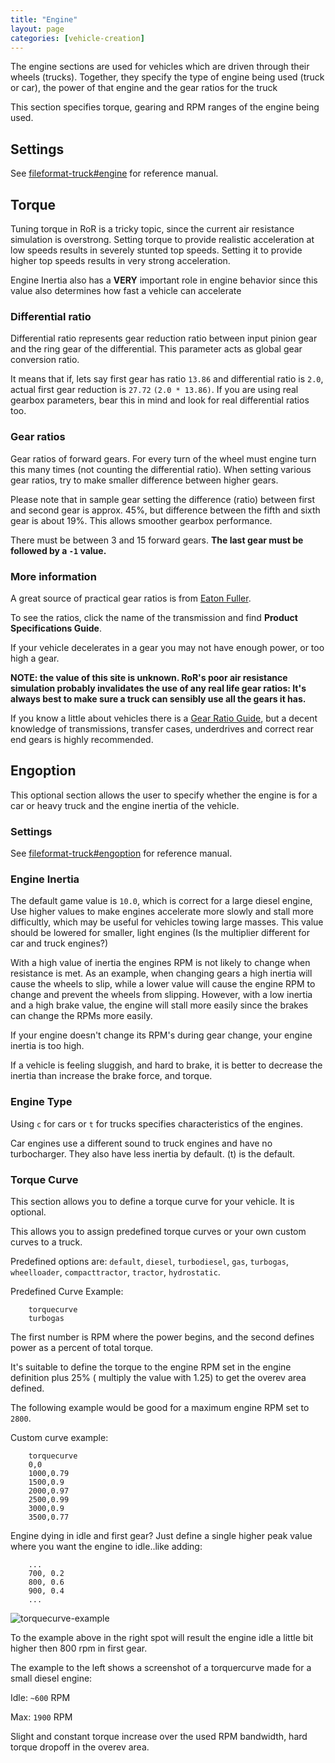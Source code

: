 ```yaml
---
title: "Engine"
layout: page
categories: [vehicle-creation]
---
```




The engine sections are used for vehicles which are driven through their wheels (trucks). Together, they specify the type of engine being used (truck or car), the power of that engine and the gear ratios for the truck


This section specifies torque, gearing and RPM ranges of the engine being used.

## Settings  

See [fileformat-truck#engine](http://docs.rigsofrods.org/vehicle-creation/fileformat-truck/#engine) for reference manual.

## Torque  

Tuning torque in RoR is a tricky topic, since the current air resistance simulation is overstrong. Setting torque to provide realistic acceleration at low speeds results in severely stunted top speeds. Setting it to provide higher top speeds results in very strong acceleration.

Engine Inertia also has a **VERY** important role in engine behavior since this value also determines how fast a vehicle can accelerate

### Differential ratio  

Differential ratio represents gear reduction ratio between input pinion gear and the ring gear of the differential. This parameter acts as global gear conversion ratio.

It means that if, lets say first gear has ratio `13.86` and differential ratio is `2.0`, actual first gear reduction is `27.72` `(2.0 * 13.86)`. If you are using real gearbox parameters, bear this in mind and look for real differential ratios too.

### Gear ratios

Gear ratios of forward gears. For every turn of the wheel must engine turn this many times (not counting the differential ratio). When setting various gear ratios, try to make smaller difference between higher gears.

Please note that in sample gear setting the difference (ratio) between first and second gear is approx. 45%, but difference between the fifth and sixth gear is about 19%. This allows smoother gearbox performance.

There must be between 3 and 15 forward gears. **The last gear must be followed by a `-1` value.**

### More information

A great source of practical gear ratios is from [Eaton Fuller](http://www.roadranger.com/Roadranger/productssolutions/transmissions/index.htm).

To see the ratios, click the name of the transmission and find **Product Specifications Guide**.

If your vehicle decelerates in a gear you may not have enough power, or too high a gear.

**NOTE: the value of this site is unknown. RoR's poor air resistance simulation probably invalidates the use of any real life gear ratios: It's always best to make sure a truck can sensibly use all the gears it has.**


If you know a little about vehicles there is a [Gear Ratio Guide](http://www.grimmjeeper.com/gears.html), but a decent knowledge of transmissions, transfer cases, underdrives and correct rear end gears is highly recommended.

## Engoption

This optional section allows the user to specify whether the engine is for a car or heavy truck and the engine inertia of the vehicle.

### Settings  
 See [fileformat-truck#engoption](http://docs.rigsofrods.org/vehicle-creation/fileformat-truck/#engoption) for reference manual.

### Engine Inertia  

The default game value is `10.0`, which is correct for a large diesel engine, Use higher values to make engines accelerate more slowly and stall more difficultly, which may be useful for vehicles towing large masses. This value should be lowered for smaller, light engines (Is the multiplier different for car and truck engines?)

With a high value of inertia the engines RPM is not likely to change when resistance is met. As an example, when changing gears a high inertia will cause the wheels to slip, while a lower value will cause the engine RPM to change and prevent the wheels from slipping. However, with a low inertia and a high brake value, the engine will stall more easily since the brakes can change the RPMs more easily.

If your engine doesn't change its RPM's during gear change, your engine inertia is too high.

If a vehicle is feeling sluggish, and hard to brake, it is better to decrease the inertia than increase the brake force, and torque.

### Engine Type  

Using `c` for cars or `t` for trucks specifies characteristics of the engines.

Car engines use a different sound to truck engines and have no turbocharger. They also have less inertia by default. (t) is the default.


### Torque Curve

This section allows you to define a torque curve for your vehicle. It is optional.

This allows you to assign predefined torque curves or your own custom curves to a truck.

Predefined options are: `default`, `diesel`, `turbodiesel`, `gas`, `turbogas`, `wheelloader`, `compacttractor`, `tractor`, `hydrostatic`.

Predefined Curve Example:
```
    torquecurve
    turbogas
```

The first number is RPM where the power begins, and the second defines power as a percent of total torque.

It's suitable to define the torque to the engine RPM set in the engine definition plus 25% ( multiply the value with 1.25) to get the overev area defined.

The following example would be good for a maximum engine RPM set to `2800`.

Custom curve example:
```
    torquecurve
    0,0
    1000,0.79
    1500,0.9
    2000,0.97
    2500,0.99
    3000,0.9
    3500,0.77
```

Engine dying in idle and first gear? Just define a single higher peak value where you want the engine to idle..like adding:

```
    ...
    700, 0.2
    800, 0.6
    900, 0.4
    ...
```

![torquecurve-example](/images/truckfile-torquecurve.png)


To the example above in the right spot will result the engine idle a little bit higher then 800 rpm in first gear.

The example to the left shows a screenshot of a torquercurve made for a small diesel engine:

Idle: `~600` RPM

Max:  `1900` RPM

Slight and constant torque increase over the used RPM bandwidth, hard torque dropoff in the overev area.
